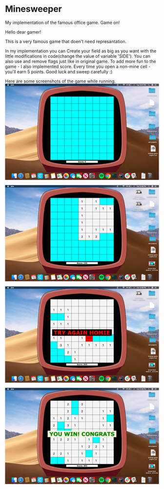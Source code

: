 # Minesweeper
My implementation of the famous office game. Game on!

Hello dear gamer!

This is a very famous game that doen't need represantation.

In my implementation you can Create your field as big as you want with the little modifications in code(change the value of variable 'SIDE'). You can also use and remove flags just like in original game.
To add more fun to the game - I also implemented score. Every time you open a non-mine cell - you'll earn 5 points.
Good luck and sweep carefully :)


Here are some screenshots of the game while running.
![](img1.png)



![](img2.png)



![](img3.png)



![](img4.png)

